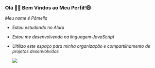 ### Olá 👋🏻 Bem Vindos ao Meu Perfil!😄
_Meu nome é Pâmella_
* _Estou estudando no Alura_
* _Estou me desenvolvendo na linguagem JavaScript_
* _Ultilizo este espaço para minha organização e compartilhamento de projetos desenvolvidos_
  
  ![](https://media.tenor.com/Qmz69LVs52MAAAAM/moon-sailor-moon.gif)
